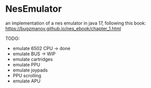 # NesEmulator

an implementation of a nes emulator in java 17, following this book: https://bugzmanov.github.io/nes_ebook/chapter_1.html

TODO:
  - emulate 6502 CPU -> done
  - emulate BUS -> WIP
  - emulate cartridges
  - emulate PPU
  - emulate joypads
  - PPU scrolling
  - emulate APU
  
